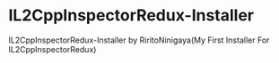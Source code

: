 # IL2CppInspectorRedux-Installer
IL2CppInspectorRedux-Installer by RiritoNinigaya(My First Installer For IL2CppInspectorRedux)

